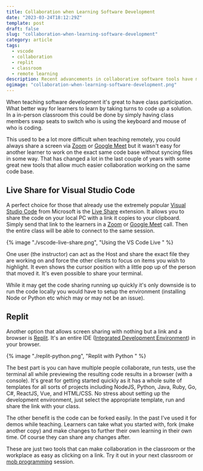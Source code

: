 ```yaml
---
title: Collaboration when Learning Software Development
date: "2023-03-24T18:12:29Z"
template: post
draft: false
slug: "collaboration-when-learning-software-development"
category: article
tags:
  - vscode
  - collaboration
  - replit
  - classroom
  - remote learning
description: Recent advancements in collaborative software tools have made it easier for remote learners to participate in coding solutions together.
ogimage: "collaboration-when-learning-software-development.png"
---
```


When teaching software development it's great to have class participation. What better way for learners to learn by taking turns to code up a solution. In a in-person classroom this could be done by simply having class members swap seats to switch who is using the keyboard and mouse of who is coding.

This used to be a lot more difficult when teaching remotely, you could always share a screen via [Zoom](https://zoom.us) or [Google Meet](https://meet.google.com) but it wasn't easy for another learner to work on the exact same code base without syncing files in some way. That has changed a lot in the last couple of years with some great new tools that allow much easier collaboration working on the same code base.

## Live Share for Visual Studio Code

A perfect choice for those that already use the extremely popular [Visual Studio Code](https://code.visualstudio.com) from Microsoft is the [Live Share](https://marketplace.visualstudio.com/items?itemName=MS-vsliveshare.vsliveshare) extension. It allows you to share the code on your local PC with a link it copies to your clipboard. Simply send that link to the learners in a [Zoom](https://zoom.us) or [Google Meet](https://meet.google.com) call. Then the entire class will be able to connect to the same session.

{% image "./vscode-live-share.png", "Using the VS Code Live " %}

One user (the instructor) can act as the Host and share the exact file they are working on and force the other clients to focus on items you wish to highlight. It even shows the cursor position with a little pop up of the person that moved it. It's even possible to share your terminal.

While it may get the code sharing running up quickly it's only downside is to run the code locally you would have to setup the environment (installing Node or Python etc which may or may not be an issue).

## Replit

Another option that allows screen sharing with nothing but a link and a browser is [Replit](https://replit.com/). It's an entire IDE ([Integrated Development Environment](https://en.wikipedia.org/wiki/Integrated_development_environment)) in your browser.

{% image "./replit-python.png", "Replit with Python " %}

The best part is you can have multiple people collaborate, run tests, use the terminal all while previewing the resulting code results in a browser (with a console). It's great for getting started quickly as it has a whole suite of templates for all sorts of projects including NodeJS, Python, Java, Ruby, Go, C#, ReactJS, Vue, and HTML/CSS. No stress about setting up the development environment, just select the appropriate template, run and share the link with your class.

The other benefit is the code can be forked easily. In the past I've used it for demos while teaching. Learners can take what you started with, fork (make another copy) and make changes to further their own learning in their own time. Of course they can share any changes after.

These are just two tools that can make collaboration in the classroom or the workplace as easy as clicking on a link. Try it out in your next classroom or [mob programming](https://en.wikipedia.org/wiki/Mob_programming) session.

